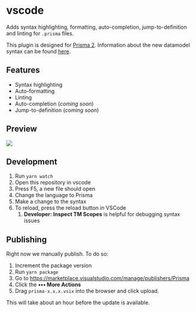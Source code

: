 # vscode

Adds syntax highlighting, formatting, auto-completion, jump-to-definition and linting for `.prisma` files.

This plugin is designed for [Prisma 2](https://www.prisma.io/blog/announcing-prisma-2-zq1s745db8i5). Information about the new datamodel syntax can be found [here](https://github.com/prisma/prisma2/blob/master/docs/data-modeling.md).

## Features

- Syntax highlighting
- Auto-formatting
- Linting
- Auto-completion (_coming soon_)
- Jump-to-definition (_coming soon_)

## Preview

![](https://imgur.com/HbufPo6.png)

## Development

1. Run `yarn watch`
2. Open this repository in vscode
3. Press F5, a new file should open
4. Change the language to Prisma
5. Make a change to the syntax
6. To reload, press the reload button in VSCode
   1. **Developer: Inspect TM Scopes** is helpful for debugging syntax issues

## Publishing

Right now we manually publish. To do so:

1. Increment the package version
2. Run `yarn package`
3. Go to https://marketplace.visualstudio.com/manage/publishers/Prisma
4. Click the **••• More Actions**
5. Drag `prisma-x.x.x.vsix` into the browser and click upload.

This will take about an hour before the update is available.

